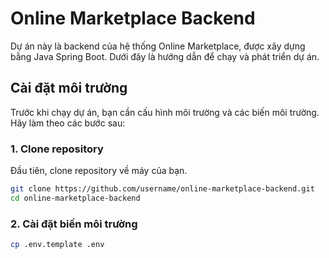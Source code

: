 # Online Marketplace Backend

Dự án này là backend của hệ thống Online Marketplace, được xây dựng bằng Java Spring Boot. Dưới đây là hướng dẫn để chạy và phát triển dự án.

## Cài đặt môi trường

Trước khi chạy dự án, bạn cần cấu hình môi trường và các biến môi trường. Hãy làm theo các bước sau:

### 1. Clone repository

Đầu tiên, clone repository về máy của bạn.

```bash
git clone https://github.com/username/online-marketplace-backend.git
cd online-marketplace-backend
```

### 2. Cài đặt biến môi trường
```bash
cp .env.template .env
